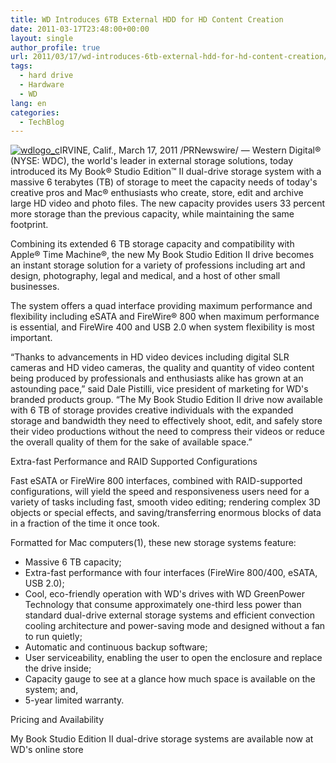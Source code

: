 ```yaml
---
title: WD Introduces 6TB External HDD for HD Content Creation
date: 2011-03-17T23:48:00+00:00
layout: single
author_profile: true
url: 2011/03/17/wd-introduces-6tb-external-hdd-for-hd-content-creation/
tags:
  - hard drive
  - Hardware
  - WD
lang: en
categories: 
  - TechBlog
---
```

[![wdlogo_c](http://lh6.ggpht.com/_vaUVXcmC3OI/TYKXiV6SQCI/AAAAAAAADvw/LsE60NewE7U/wdlogo_c_thumb%5B4%5D.gif?imgmax=800 "wdlogo_c")](http://lh4.ggpht.com/_vaUVXcmC3OI/TYKXdQxoNUI/AAAAAAAADvs/oPXDsSkUcwA/s1600-h/wdlogo_c%5B6%5D.gif)IRVINE, Calif., March 17, 2011 /PRNewswire/ — Western Digital® (NYSE: WDC), the world's leader in external storage solutions, today introduced its My Book® Studio Edition™ II dual-drive storage system with a massive 6 terabytes (TB) of storage to meet the capacity needs of today's creative pros and Mac® enthusiasts who create, store, edit and archive large HD video and photo files. The new capacity provides users 33 percent more storage than the previous capacity, while maintaining the same footprint.

Combining its extended 6 TB storage capacity and compatibility with Apple® Time Machine®, the new My Book Studio Edition II drive becomes an instant storage solution for a variety of professions including art and design, photography, legal and medical, and a host of other small businesses.

The system offers a quad interface providing maximum performance and flexibility including eSATA and FireWire® 800 when maximum performance is essential, and FireWire 400 and USB 2.0 when system flexibility is most important.

“Thanks to advancements in HD video devices including digital SLR cameras and HD video cameras, the quality and quantity of video content being produced by professionals and enthusiasts alike has grown at an astounding pace,” said Dale Pistilli, vice president of marketing for WD's branded products group. “The My Book Studio Edition II drive now available with 6 TB of storage provides creative individuals with the expanded storage and bandwidth they need to effectively shoot, edit, and safely store their video productions without the need to compress their videos or reduce the overall quality of them for the sake of available space.”

Extra-fast Performance and RAID Supported Configurations

Fast eSATA or FireWire 800 interfaces, combined with RAID-supported configurations, will yield the speed and responsiveness users need for a variety of tasks including fast, smooth video editing; rendering complex 3D objects or special effects, and saving/transferring enormous blocks of data in a fraction of the time it once took.

Formatted for Mac computers(1), these new storage systems feature:

*   Massive 6 TB capacity;
*   Extra-fast performance with four interfaces (FireWire 800/400, eSATA, USB 2.0);
*   Cool, eco-friendly operation with WD's drives with WD GreenPower Technology that consume approximately one-third less power than standard dual-drive external storage systems and efficient convection cooling architecture and power-saving mode and designed without a fan to run quietly;
*   Automatic and continuous backup software;
*   User serviceability, enabling the user to open the enclosure and replace the drive inside;
*   Capacity gauge to see at a glance how much space is available on the system; and,
*   5-year limited warranty.

Pricing and Availability

My Book Studio Edition II dual-drive storage systems are available now at WD's online store